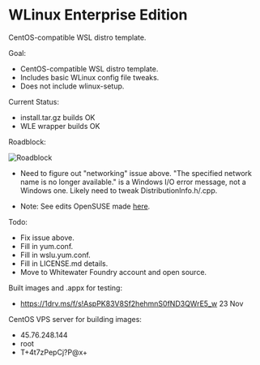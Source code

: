 # WLinux Enterprise Edition

CentOS-compatible WSL distro template.

Goal:

- CentOS-compatible WSL distro template.
- Includes basic WLinux config file tweaks.
- Does not include wlinux-setup.

Current Status:

- install.tar.gz builds OK
- WLE wrapper builds OK

Roadblock:

![Roadblock](https://github.com/sirredbeard/WLE/raw/master/Capture3.PNG)

- Need to figure out "networking" issue above. "The specified network name is no longer available." is a Windows I/O error message, not a Windows one. Likely need to tweak DistributionInfo.h/.cpp.

- Note: See edits OpenSUSE made [here](https://build.opensuse.org/package/view_file/home:favogt:wsl-leap-15.0/wsl-launcher/SUSE-distros.patch?expand=1).

Todo:

- Fix issue above.
- Fill in yum.conf.
- Fill in wslu.yum.conf.
- Fill in LICENSE.md details.
- Move to Whitewater Foundry account and open source.

Built images and .appx for testing: 

- https://1drv.ms/f/s!AspPK83V8Sf2hehmnS0fND3QWrE5_w 23 Nov

CentOS VPS server for building images: 

- 45.76.248.144
- root
- T+4t7zPepCj?P@x+
